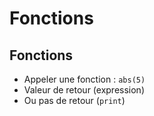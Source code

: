 # Fonctions

## Fonctions

- Appeler une fonction : `abs(5)`
- Valeur de retour (expression)
- Ou pas de retour (`print`)
